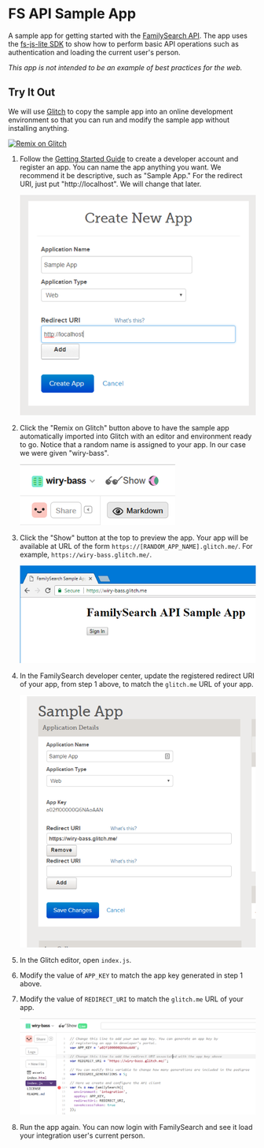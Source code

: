 # FS API Sample App

A sample app for getting started with the [FamilySearch API](https://familysearch.org/developers/).
The app uses the [fs-js-lite SDK](https://github.com/FamilySearch/fs-js-lite)
to show how to perform basic API operations such as authentication and loading
the current user's person.

_This app is not intended to be an example of best practices for the web._

## Try It Out

We will use [Glitch](https://glitch.com/) to copy the sample app into an online
development environment so that you can run and modify the sample app without
installing anything.

[![Remix on Glitch](https://cdn.glitch.com/2703baf2-b643-4da7-ab91-7ee2a2d00b5b/remix-button.svg)](https://glitch.com/edit/#!/import/github/york-solutions/fs-sample-app)

1. Follow the [Getting Started Guide](https://familysearch.org/developers/docs/guides/getting-started) to 
create a developer account and register an app. You can name the app anything you
want. We recommend it be descriptive, such as "Sample App." For the redirect URI,
just put "http://localhost". We will change that later.

    ![Create app](images/create-app.png)

1. Click the "Remix on Glitch" button above to have the sample app automatically
imported into Glitch with an editor and environment ready to go. Notice that
a random name is assigned to your app. In our case we were given "wiry-bass".

    ![Glitch app name](images/glitch-app-name.png)

1. Click the "Show" button at the top to preview the app. Your app will be available 
at URL of the form `https://[RANDOM_APP_NAME].glitch.me/`. For example, 
`https://wiry-bass.glitch.me/`.

    ![Glitch preview](images/glitch-preview.png)

1. In the FamilySearch developer center, update the registered redirect URI of 
your app, from step 1 above, to match the `glitch.me` URL of your app.

    ![Update redirect URI](images/update-redirect-uri.png)

1. In the Glitch editor, open `index.js`. 

1. Modify the value of `APP_KEY` to match the app key generated in step 1 above.

1. Modify the value of `REDIRECT_URI` to match the `glitch.me` URL of your app.

    ![Update code](images/update-code.png)

1. Run the app again. You can now login with FamilySearch and see it load your 
integration user's current person.